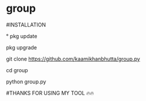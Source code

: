 # group

#INSTALLATION

° pkg update

pkg upgrade

git clone https://github.com/kaamikhanbhutta/group.py

cd group

python group.py



#THANKS FOR USING MY TOOL 🔥🔥
